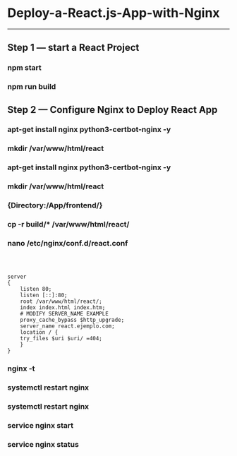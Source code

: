 # Deploy-a-React.js-App-with-Nginx
----------------------------------

## Step 1 — start  a React Project
### npm start
### npm run build

## Step 2 — Configure Nginx to Deploy React App
### apt-get install nginx python3-certbot-nginx -y
### mkdir /var/www/html/react
### apt-get install nginx python3-certbot-nginx -y
### mkdir /var/www/html/react
### {Directory:/App/frontend/}
### cp -r build/* /var/www/html/react/
### nano /etc/nginx/conf.d/react.conf
### <br/> 
    server   
    {
        listen 80;
        listen [::]:80;
        root /var/www/html/react/;
        index index.html index.htm;
        # MODIFY SERVER_NAME EXAMPLE
        proxy_cache_bypass $http_upgrade;
        server_name react.ejemplo.com;
        location / {
        try_files $uri $uri/ =404;
        }  
    }
  

###  nginx -t
###  systemctl restart nginx
###  systemctl restart nginx
###  service nginx start
###  service nginx status
